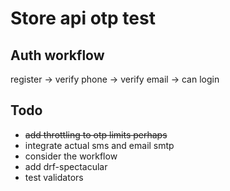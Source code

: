 # Store api otp test

## Auth workflow
register -> verify phone -> verify email -> can login

## Todo
- ~~add throttling to otp limits perhaps~~
- integrate actual sms and email smtp
- consider the workflow
- add drf-spectacular
- test validators
